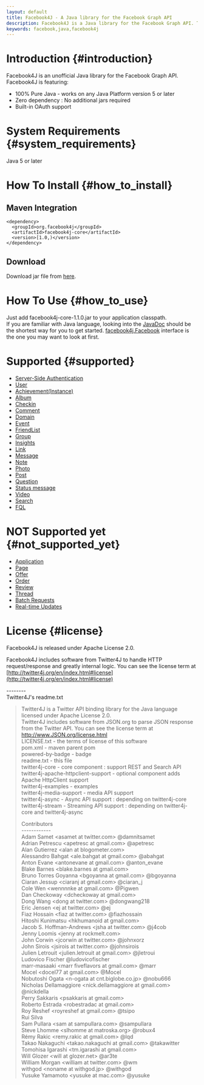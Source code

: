 ```yaml
---
layout: default
title: Facebook4J - A Java library for the Facebook Graph API
description: Facebook4J is a Java library for the Facebook Graph API. This library provides the ease of use like Twitter4J. Facebook4J is an unofficial library.
keywords: facebook,java,facebook4j
---
```

# Introduction {#introduction}
Facebook4J is an unofficial Java library for the Facebook Graph API.  
Facebook4J is featuring:  

* 100% Pure Java - works on any Java Platform version 5 or later
* Zero dependency : No additional jars required
* Built-in OAuth support

# System Requirements {#system_requirements}
Java 5 or later

# How To Install {#how_to_install}

## Maven Integration

    <dependency>
      <groupId>org.facebook4j</groupId>
      <artifactId>facebook4j-core</artifactId>
      <version>[1.0,)</version>
    </dependency>

## Download
Download jar file from [here](http://facebook4j.org/download/facebook4j-core-1.1.0.jar).  

# How To Use {#how_to_use}
Just add facebook4j-core-1.1.0.jar to your application classpath.  
If you are familiar with Java language, looking into the [JavaDoc](http://facebook4j.org/en/javadoc/index.html "JavaDoc") should be the shortest way for you to get started.
[facebook4j.Facebook](http://facebook4j.org/en/javadoc/facebook4j/Facebook.html "facebook4j.Facebook") interface is the one you may want to look at first.

# Supported {#supported}
* [Server-Side Authentication](https://developers.facebook.com/docs/authentication/server-side/ "Server-Side Authentication")
* [User](https://developers.facebook.com/docs/reference/api/user/ "User")
* [Achievement(Instance)](https://developers.facebook.com/docs/reference/api/achievement/ "Achievement(Instance)")
* [Album](https://developers.facebook.com/docs/reference/api/album/ "Album")
* [Checkin](https://developers.facebook.com/docs/reference/api/checkin/ "Checkin")
* [Comment](https://developers.facebook.com/docs/reference/api/Comment/ "Comment")
* [Domain](https://developers.facebook.com/docs/reference/api/domain/ "Domain")
* [Event](https://developers.facebook.com/docs/reference/api/event/ "Event")
* [FriendList](https://developers.facebook.com/docs/reference/api/FriendList/ "FriendList")
* [Group](https://developers.facebook.com/docs/reference/api/group/ "Group")
* [Insights](https://developers.facebook.com/docs/reference/api/insights/ "Insights")
* [Link](https://developers.facebook.com/docs/reference/api/link/ "Link")
* [Message](https://developers.facebook.com/docs/reference/api/message/ "Message")
* [Note](https://developers.facebook.com/docs/reference/api/note/ "Note")
* [Photo](https://developers.facebook.com/docs/reference/api/photo/ "Photo")
* [Post](https://developers.facebook.com/docs/reference/api/post/ "Post")
* [Question](https://developers.facebook.com/docs/reference/api/question/ "Question")
* [Status message](https://developers.facebook.com/docs/reference/api/status/ "Status message")
* [Video](https://developers.facebook.com/docs/reference/api/video/ "Video")
* [Search](https://developers.facebook.com/docs/reference/api/#searching)
* [FQL](https://developers.facebook.com/docs/reference/fql/)

# NOT Supported yet {#not_supported_yet}
* [Application](https://developers.facebook.com/docs/reference/api/application/ "Application")
* [Page](https://developers.facebook.com/docs/reference/api/page/ "Page")
* [Offer](https://developers.facebook.com/docs/reference/api/offer/ "Offer")
* [Order ](https://developers.facebook.com/docs/reference/api/order/ "Order ")
* [Review](https://developers.facebook.com/docs/reference/api/Review/ "Review")
* [Thread](https://developers.facebook.com/docs/reference/api/thread/ "Thread")
* [Batch Requests](https://developers.facebook.com/docs/reference/api/batch/ "Batch Requests")
* [Real-time Updates](https://developers.facebook.com/docs/reference/api/realtime/ "Real-time Updates")

# License {#license}
Facebook4J is released under Apache License 2.0.

Facebook4J includes software from Twitter4J to handle HTTP request/response and greatly internal logic. You can see the license term at [http://twitter4j.org/en/index.html#license](http://twitter4j.org/en/index.html#license)

\--------  
Twitter4J's readme.txt

>  Twitter4J is a Twitter API binding library for the Java language licensed under Apache License 2.0.  
>  Twitter4J includes software from JSON.org to parse JSON response from the Twitter API. You can see the license term at http://www.JSON.org/license.html  
> LICENSE.txt - the terms of license of this software  
> pom.xml - maven parent pom  
> powered-by-badge - badge  
> readme.txt - this file  
> twitter4j-core - core component : support REST and Search API  
> twitter4j-apache-httpclient-support - optional component adds Apache HttpClient support  
> twitter4j-examples - examples  
> twitter4j-media-support - media API support  
> twitter4j-async - Async API support : depending on twitter4j-core  
> twitter4j-stream - Streaming API support : depending on twitter4j-core and twitter4j-async  
> 
> Contributors  
> \------------  
> Adam Samet &lt;asamet at twitter.com&gt; @damnitsamet  
> Adrian Petrescu &lt;apetresc at gmail.com&gt; @apetresc  
> Alan Gutierrez &lt;alan at blogometer.com&gt;  
> Alessandro Bahgat &lt;ale.bahgat at gmail.com&gt; @abahgat  
> Anton Evane &lt;antonevane at gmail.com&gt; @anton_evane  
> Blake Barnes &lt;blake.barnes at gmail.com&gt;  
> Bruno Torres Goyanna &lt;bgoyanna at gmail.com&gt; @bgoyanna  
> Ciaran Jessup &lt;ciaranj at gmail.com&gt; @ciaran_j  
> Cole Wen &lt;wennnnke at gmail.com&gt; @Pigwen  
> Dan Checkoway &lt;dcheckoway at gmail.com&gt;  
> Dong Wang &lt;dong at twitter.com&gt; @dongwang218  
> Eric Jensen &lt;ej at twitter.com&gt; @ej  
> Fiaz Hossain &lt;fiaz at twitter.com&gt; @fiazhossain  
> Hitoshi Kunimatsu &lt;hkhumanoid at gmail.com&gt;  
> Jacob S. Hoffman-Andrews &lt;jsha at twitter.com&gt; @j4cob  
> Jenny Loomis &lt;jenny at rockmelt.com&gt;  
> John Corwin &lt;jcorwin at twitter.com&gt; @johnxorz  
> John Sirois &lt;jsirois at twitter.com&gt; @johnsirois  
> Julien Letrouit &lt;julien.letrouit at gmail.com&gt; @jletroui  
> Ludovico Fischer @ludovicofischer  
> marr-masaaki &lt;marr fiveflavors at gmail.com&gt; @marr  
> Mocel &lt;docel77 at gmail.com&gt; @Mocel  
> Nobutoshi Ogata &lt;n-ogata at cnt.biglobe.co.jp&gt; @nobu666  
> Nicholas Dellamaggiore &lt;nick.dellamaggiore at gmail.com&gt; @nickdella  
> Perry Sakkaris &lt;psakkaris at gmail.com&gt;  
> Roberto Estrada &lt;robestradac at gmail.com&gt;  
> Roy Reshef &lt;royreshef at gmail.com&gt; @tsipo  
> Rui Silva  
> Sam Pullara &lt;sam at sampullara.com&gt; @sampullara  
> Steve Lhomme &lt;slhomme at matroska.org&gt; @robux4  
> Rémy Rakic &lt;remy.rakic at gmail.com&gt; @lqd  
> Takao Nakaguchi &lt;takao.nakaguchi at gmail.com&gt; @takawitter  
> Tomohisa Igarashi &lt;tm.igarashi at gmail.com&gt;  
> Will Glozer &lt;will at glozer.net&gt; @ar3te  
> William Morgan &lt;william at twitter.com&gt; @wm  
> withgod &lt;noname at withgod.jp&gt; @withgod  
> Yusuke Yamamoto &lt;yusuke at mac.com&gt; @yusuke
